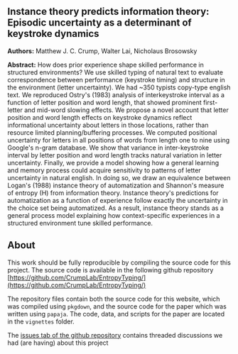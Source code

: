 ## Instance theory predicts information theory: Episodic uncertainty as a determinant of keystroke dynamics

**Authors:** Matthew J. C. Crump, Walter Lai, Nicholaus Brosowsky

**Abstract:** How does prior experience shape skilled performance in structured environments? We use skilled typing of natural text to evaluate correspondence between performance (keystroke timing) and structure in the environment (letter uncertainty). We had ~350 typists copy-type english text. We reproduced Ostry's (1983) analysis of interkeystroke interval as a function of letter position and word length, that showed prominent first-letter and mid-word slowing effects. We propose a novel account that letter position and word length effects on keystroke dynamics reflect informational uncertainty about letters in those locations, rather than resource limited planning/buffering processes. We computed positional uncertainty for letters in all positions of words from length one to nine using Google's n-gram database. We show that variance in inter-keystroke interval by letter position and word length tracks natural variation in letter uncertainty. Finally, we provide a model showing how a general learning and memory process could acquire sensitivity to patterns of letter uncertainty in natural english. In doing so, we draw an equivalence between Logan's (1988) instance theory of automatization and Shannon's measure of entropy (H) from information theory. Instance theory's predictions for automatization as a function of experience follow exactly the uncertainty in the choice set being automatized. As a result, instance theory stands as a general process model explaining how context-specific experiences in a structured environment tune skilled performance.

## About

This work should be fully reproducible by compiling the source code for this project. The source code is available in the following github repository [https://github.com/CrumpLab/EntropyTyping/](https://github.com/CrumpLab/EntropyTyping/)

The repository files contain both the source code for this website, which was compiled using `pkgdown`, and the source code for the paper which was written using `papaja`. The code, data, and scripts for the paper are located in the `vignettes` folder. 

The [issues tab of the github repository](https://github.com/CrumpLab/EntropyTyping/issues) contains threaded discussions we had (are having) about this project
